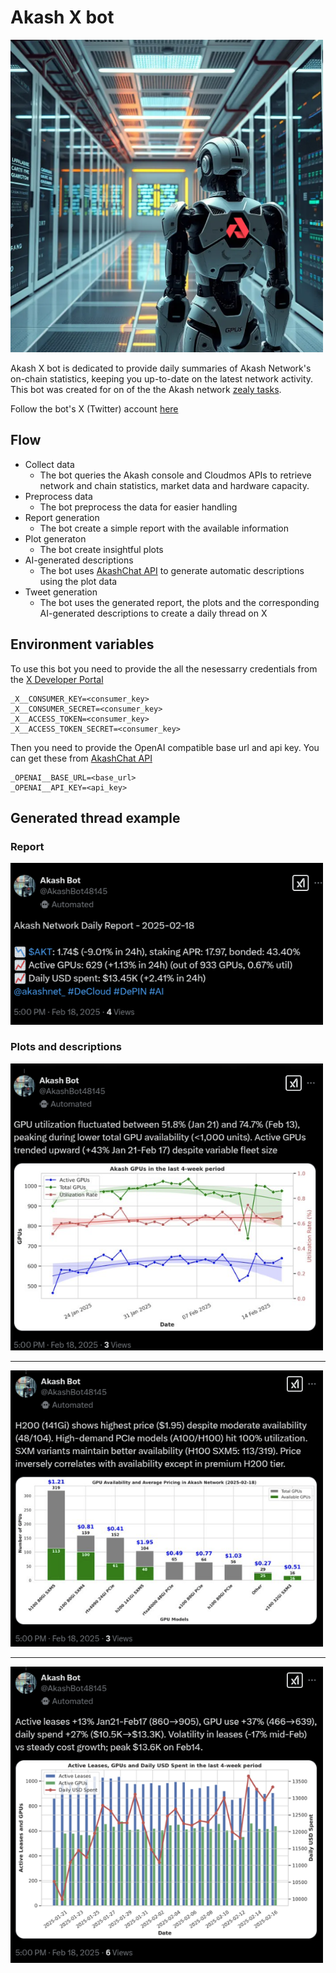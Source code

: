 # Akash X bot
<img src="assets/bot.png" alt="drawing" width="500"/>

Akash X bot is dedicated to provide daily summaries of  Akash Network's on-chain statistics, keeping you up-to-date on the latest network activity.
This bot was created for on of the the Akash network [zealy tasks](https://zealy.io/cw/akashnetwork/).

Follow the bot's X (Twitter) account [here](https://x.com/AkashBot48145)

## Flow
* Collect data 
  * The bot queries the Akash console and Cloudmos APIs to retrieve network and chain statistics, market data and hardware capacity.
* Preprocess data
  * The bot preprocess the data for easier handling
* Report generation
  * The bot create a simple report with the available information
* Plot generaton
  * The bot create insightful plots 
* AI-generated descriptions
  * The bot uses [AkashChat API](https://chatapi.akash.network/) to generate automatic descriptions using the plot data
* Tweet generation
  * The bot uses the generated report, the plots and the corresponding AI-generated descriptions to create a daily thread on X

## Environment variables
To use this bot you need to provide the all the nesessarry credentials from the [X Developer Portal](https://developer.x.com/)
```
_X__CONSUMER_KEY=<consumer_key>
_X__CONSUMER_SECRET=<consumer_key>
_X__ACCESS_TOKEN=<consumer_key>
_X__ACCESS_TOKEN_SECRET=<consumer_key>
```
Then you need to provide the OpenAI compatible base url and api key. You can get these from [AkashChat API](https://chatapi.akash.network/) 
```
_OPENAI__BASE_URL=<base_url>
_OPENAI__API_KEY=<api_key>
```

## Generated thread example
### Report

<img src="assets/1.png" alt="drawing" width="500"/>

### Plots and descriptions

<img src="assets/2.png" alt="drawing" width="500"/>
<hr>
<img src="assets/3.png" alt="drawing" width="500"/>
<hr>
<img src="assets/4.png" alt="drawing" width="500"/>


